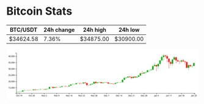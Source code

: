 # Bitcoin Stats

BTC/USDT|24h change|24h high|24h low|
|---|---|---|---|
|$34624.58|7.36%|$34875.00|$30900.00|

<img src="./chart.svg">
